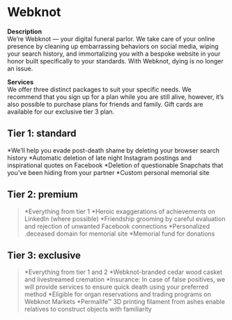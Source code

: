 # Webknot

**Description**<br>
We’re Webknot — your digital funeral parlor. We take care of your online presence by cleaning up embarrassing behaviors on social media, wiping your search history, and immortalizing you with a bespoke website in your honor built specifically to your standards. With Webknot, dying is no longer an issue.

**Services**<br>
We offer three distinct packages to suit your specific needs. We recommend that you sign up for a plan while you are still alive, however, it’s also possible to purchase plans for friends and family. Gift cards are available for our exclusive tier 3 plan. 

## Tier 1: standard
 *We’ll help you evade post-death shame by deleting your browser search history
 *Automatic deletion of late night Instagram postings and inspirational quotes on Facebook
 *Deletion of questionable Snapchats that you’ve been hiding from your partner
 *Custom personal memorial site

## Tier 2: premium
> *Everything from tier 1
> *Heroic exaggerations of achievements on LinkedIn (where possible)
> *Friendship grooming by careful evaluation and rejection of unwanted Facebook connections
> *Personalized .deceased domain for memorial site
> *Memorial fund for donations 

## Tier 3: exclusive
> *Everything from tier 1 and 2
> *Webknot-branded cedar wood casket and livestreamed cremation
> *Insurance: In case of false positives, we will provide services to ensure quick death using your preferred method
> *Eligible for organ reservations and trading programs on Webknot Markets
> *Permalife™ 3D printing filament from ashes enable relatives to construct objects with familiarity 
